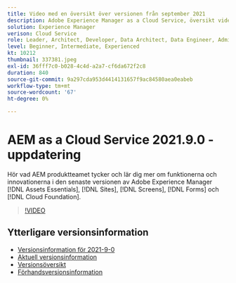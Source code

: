 ```yaml
---
title: Video med en översikt över versionen från september 2021
description: Adobe Experience Manager as a Cloud Service, översikt video 2021.9.0.
solution: Experience Manager
verison: Cloud Service
role: Leader, Architect, Developer, Data Architect, Data Engineer, Admin, User
level: Beginner, Intermediate, Experienced
kt: 10212
thumbnail: 337381.jpeg
exl-id: 36fff7c0-b028-4c4d-a2a7-cf6da672f2c8
duration: 840
source-git-commit: 9a297cda953d4414131657f9ac84580aea0eabeb
workflow-type: tm+mt
source-wordcount: '67'
ht-degree: 0%

---
```


# AEM as a Cloud Service 2021.9.0 - uppdatering

Hör vad AEM produktteamet tycker och lär dig mer om funktionerna och innovationerna i den senaste versionen av Adobe Experience Manager [!DNL Assets Essentials], [!DNL Sites], [!DNL Screens], [!DNL Forms] och [!DNL Cloud Foundation].

>[!VIDEO](https://video.tv.adobe.com/v/337381/?quality=12&learn=on)

## Ytterligare versionsinformation

* [Versionsinformation för 2021-9-0](https://experienceleague.adobe.com/docs/experience-manager-cloud-service/content/release-notes/release-notes/2021/release-notes-2021-9-0.html?lang=sv-SE)
* [Aktuell versionsinformation](https://experienceleague.adobe.com/docs/experience-manager-cloud-service/content/release-notes/home.html?lang=sv-SE)
* [Versionsöversikt](https://experienceleague.adobe.com/docs/experience-manager-release-information/aem-release-updates/update-releases-roadmap.html?lang=sv-SE)
* [Förhandsversionsinformation](https://experienceleague.adobe.com/docs/experience-manager-cloud-service/content/release-notes/prerelease.html?lang=sv-SE)
